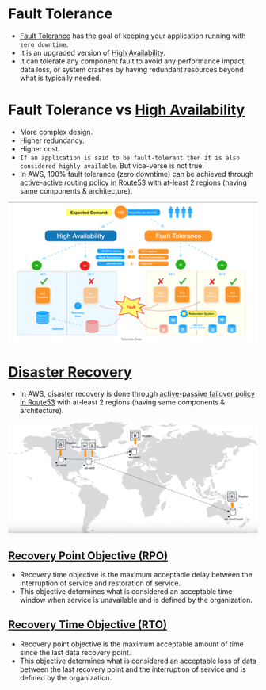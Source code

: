 # Fault Tolerance
- [Fault Tolerance](https://www.linkedin.com/pulse/high-availability-vs-fault-tolerance-jon-bonso/) has the goal of keeping your application running with `zero downtime`. 
- It is an upgraded version of [High Availability](HighAvailability.md).
- It can tolerate any component fault to avoid any performance impact, data loss, or system crashes by having redundant resources beyond what is typically needed.

# Fault Tolerance vs [High Availability](HighAvailability.md)
- More complex design.
- Higher redundancy.
- Higher cost.
- `If an application is said to be fault-tolerant then it is also considered highly available`. But vice-verse is not true.
- In AWS, 100% fault tolerance (zero downtime) can be achieved through [active-active routing policy in Route53](../../2_AWSComponents/1_NetworkingAndContentDelivery/AmazonRoute53.md#routing-policy) with at-least 2 regions (having same components & architecture).

![img.png](assests/ha_vs_fault_tolerant.png)

# [Disaster Recovery](https://en.wikipedia.org/wiki/Disaster_recovery)
- In AWS, disaster recovery is done through [active-passive failover policy in Route53](../../2_AWSComponents/1_NetworkingAndContentDelivery/AmazonRoute53.md#failover-routing-policy) with at-least 2 regions (having same components & architecture).

![img.png](../../2_AWSComponents/6_DatabaseServices/AmazonRDSAurora/assests/aurora_global_database_img.png)

## [Recovery Point Objective (RPO)](https://docs.aws.amazon.com/whitepapers/latest/microservices-on-aws/disaster-recovery.html)
- Recovery time objective is the maximum acceptable delay between the interruption of service and restoration of service. 
- This objective determines what is considered an acceptable time window when service is unavailable and is defined by the organization.

## [Recovery Time Objective (RTO)](https://docs.aws.amazon.com/whitepapers/latest/microservices-on-aws/disaster-recovery.html)
- Recovery point objective is the maximum acceptable amount of time since the last data recovery point. 
- This objective determines what is considered an acceptable loss of data between the last recovery point and the interruption of service and is defined by the organization.
